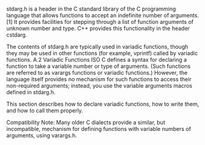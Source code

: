 stdarg.h is a header in the C standard library of the C programming language that allows functions to accept an indefinite number of arguments.[1] It provides facilities for stepping through a list of function arguments of unknown number and type. C++ provides this functionality in the header cstdarg.

The contents of stdarg.h are typically used in variadic functions, though they may be used in other functions (for example, vprintf) called by variadic functions.
A.2 Variadic Functions
ISO C defines a syntax for declaring a function to take a variable number or type of arguments. (Such functions are referred to as varargs functions or variadic functions.) However, the language itself provides no mechanism for such functions to access their non-required arguments; instead, you use the variable arguments macros defined in stdarg.h.

This section describes how to declare variadic functions, how to write them, and how to call them properly.

Compatibility Note: Many older C dialects provide a similar, but incompatible, mechanism for defining functions with variable numbers of arguments, using varargs.h.
